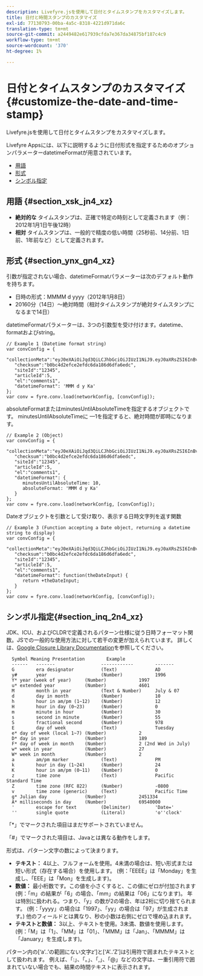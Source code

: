 ```yaml
---
description: Livefyre.jsを使用して日付とタイムスタンプをカスタマイズします。
title: 日付と時間スタンプのカスタマイズ
exl-id: 77130793-00ba-4a5c-8318-4221d971da6c
translation-type: tm+mt
source-git-commit: a2449482e617939cfda7e367da34875bf187c4c9
workflow-type: tm+mt
source-wordcount: '370'
ht-degree: 1%

---
```


# 日付とタイムスタンプのカスタマイズ{#customize-the-date-and-time-stamp}

Livefyre.jsを使用して日付とタイムスタンプをカスタマイズします。

Livefyre Appsには、以下に説明するように日付形式を指定するためのオプションパラメーターdatetimeFormatが用意されています。

* [用語](#c_date_time_stamp/section_xsk_jn4_xz)
* [形式](#c_date_time_stamp/section_ynx_gn4_xz)
* [シンボル指定](#c_date_time_stamp/section_inq_2n4_xz)

## 用語 {#section_xsk_jn4_xz}

* **絶対的な** タイムスタンプは、正確で特定の時刻として定義されます（例： 2012年1月1日午後12時）
* **相対** タイムスタンプは、一般的で精度の低い時間（25秒前、14分前、1日前、1年前など）として定義されます。

## 形式 {#section_ynx_gn4_xz}

引数が指定されない場合、datetimeFormatパラメーターは次のデフォルト動作を持ちます。

* 日時の形式：MMMM d yyyy（2012年1月8日）
* 20160分（14日）～絶対時間（相対タイムスタンプが絶対タイムスタンプになるまで14日）

datetimeFormatパラメーターは、3つの引数型を受け付けます。datetime、formatおよびstring。

```
// Example 1 (Datetime format string)  
var convConfig = { 
   "collectionMeta":"eyJ0eXAiOiJqd3QiLCJhbGciOiJIUzI1NiJ9.eyJ0aXRsZSI6InBvc3QgMiIsInVybCI6Imh0dHA6XC9cL29yYW5nZXNhcmVncmVhdC5jb21cL3VzZWExcDcwXzEyXC8_cD01IiwidGFncyI6IiIsImNoZWNrc3VtIjoiYjBiYzRkMmVmY2UyZWZkYzZkYTE4NmQ2ZGZhNmVkYzAiLCJhcnRpY2xlSWQiOjV9.XZJTJgwpiFZCQ6dv8vvl91sMbFSJndzZPTHhmtOaImo", 
   "checksum":"b0bc4d2efce2efdc6da186d6dfa6edc", 
   "siteId":"12345", 
   "articleId":5, 
   "el":"comments1", 
   "datetimeFormat": 'MMM d y Ka' 
}; 
var conv = fyre.conv.load(networkConfig, [convConfig]);
```

absoluteFormatまたはminutesUntilAbsoluteTimeを指定するオブジェクトです。 minutesUntilAbsoluteTimeに —1を指定すると、絶対時間が即時になります。

```
// Example 2 (Object)  
var convConfig = { 
   "collectionMeta":"eyJ0eXAiOiJqd3QiLCJhbGciOiJIUzI1NiJ9.eyJ0aXRsZSI6InBvc3QgMiIsInVybCI6Imh0dHA6XC9cL29yYW5nZXNhcmVncmVhdC5jb21cL3VzZWExcDcwXzEyXC8_cD01IiwidGFncyI6IiIsImNoZWNrc3VtIjoiYjBiYzRkMmVmY2UyZWZkYzZkYTE4NmQ2ZGZhNmVkYzAiLCJhcnRpY2xlSWQiOjV9.XZJTJgwpiFZCQ6dv8vvl91sMbFSJndzZPTHhmtOaImo", 
   "checksum":"b0bc4d2efce2efdc6da186d6dfa6edc", 
   "siteId":"12345", 
   "articleId":5, 
   "el":"comments1", 
   "datetimeFormat": { 
      minutesUntilAbsoluteTime: 10, 
      absoluteFormat: 'MMM d y Ka' 
   } 
};  
var conv = fyre.conv.load(networkConfig, [convConfig]);
```

Dateオブジェクトを引数として受け取り、表示する日時文字列を返す関数

```
// Example 3 (Function accepting a Date object, returning a datetime string to display) 
var convConfig = { 
   "collectionMeta":"eyJ0eXAiOiJqd3QiLCJhbGciOiJIUzI1NiJ9.eyJ0aXRsZSI6InBvc3QgMiIsInVybCI6Imh0dHA6XC9cL29yYW5nZXNhcmVncmVhdC5jb21cL3VzZWExcDcwXzEyXC8_cD01IiwidGFncyI6IiIsImNoZWNrc3VtIjoiYjBiYzRkMmVmY2UyZWZkYzZkYTE4NmQ2ZGZhNmVkYzAiLCJhcnRpY2xlSWQiOjV9.XZJTJgwpiFZCQ6dv8vvl91sMbFSJndzZPTHhmtOaImo", 
   "checksum":"b0bc4d2efce2efdc6da186d6dfa6edc", 
   "siteId":"12345", 
   "articleId":5, 
   "el":"comments1", 
   "datetimeFormat": function(theDateInput) { 
      return +theDateInput; 
   } 
};  
var conv = fyre.conv.load(networkConfig, [convConfig]);
```

## シンボル指定{#section_inq_2n4_xz}

JDK、ICU、およびCLDRで定義されるパターン仕様に従う日時フォーマット関数。JSでの一般的な使用方法に対して若干の変更が加えられています。 詳しくは、[Google Closure Library Documentation](https://developers.google.com/closure/library/docs/overview)を参照してください。

```
  Symbol Meaning Presentation        Example 
  ------   -------                 ------------        ------- 
  G        era designator          (Text)              AD 
  y#       year                    (Number)            1996 
  Y* year (week of year)     (Number)            1997 
  u* extended year           (Number)            4601 
  M        month in year           (Text & Number)     July & 07 
  d        day in month            (Number)            10 
  h        hour in am/pm (1~12)    (Number)            12 
  H        hour in day (0~23)      (Number)            0 
  m        minute in hour          (Number)            30 
  s        second in minute        (Number)            55 
  S        fractional second       (Number)            978 
  E        day of week             (Text)              Tuesday 
  e* day of week (local 1~7) (Number)            2 
  D* day in year             (Number)            189 
  F* day of week in month    (Number)            2 (2nd Wed in July) 
  w* week in year            (Number)            27 
  W* week in month           (Number)            2 
  a        am/pm marker            (Text)              PM 
  k        hour in day (1~24)      (Number)            24 
  K        hour in am/pm (0~11)    (Number)            0 
  z        time zone               (Text)              Pacific Standard Time 
  Z        time zone (RFC 822)     (Number)            -0800 
  v        time zone (generic)     (Text)              Pacific Time 
  g* Julian day              (Number)            2451334 
  A* milliseconds in day     (Number)            69540000 
  '        escape for text         (Delimiter)         'Date=' 
  ''       single quote            (Literal)           'o''clock'
```

「*」でマークされた項目はまだサポートされていません。

「#」でマークされた項目は、Javaとは異なる動作をします。

形式は、パターン文字の数によって決まります。

* **テキスト：** 4以上、フルフォームを使用。4未満の場合は、短い形式または短い形式（存在する場合）を使用します。 (例：「EEEE」は「Monday」を生成し、「EEE」は「Mon」を生成します)。
* **数値：** 最小桁数です。この値を小さくすると、この値にゼロが付加されます(例：「m」の結果が「6」の場合、「mm」の結果は「06」になります)。 年は特別に扱われる。つまり、「y」の数が2の場合、年は2桁に切り捨てられます。 (例：「yyyy」の場合は「1997」、「yy」の場合は「97」が生成されます。) 他のフィールドとは異なり、秒の小数は右側にゼロで埋め込まれます。
* **テキストと数値：** 3以上、テキストを使用。3未満、数値を使用します。 (例：「M」は「1」、「MM」は「01」、「MMM」は「Jan」、「MMMM」は「January」を生成します)。

パターン内の[‘a’..’の範囲にない文字z’]と[‘A’..’Z’]は引用符で囲まれたテキストとして扱われます。 例えば、「:」、「。」、「,」、「@」などの文字は、一重引用符で囲まれていない場合でも、結果の時間テキストに表示されます。
